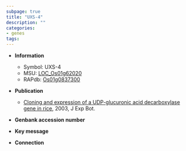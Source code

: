```yaml
---
subpage: true
title: "UXS-4"
description: ""
categories:
- genes
tags: 
---
```


* **Information**  
    + Symbol: UXS-4  
    + MSU: [LOC_Os01g62020](http://rice.plantbiology.msu.edu/cgi-bin/ORF_infopage.cgi?orf=LOC_Os01g62020)  
    + RAPdb: [Os01g0837300](http://rapdb.dna.affrc.go.jp/viewer/gbrowse_details/irgsp1?name=Os01g0837300)  

* **Publication**  
    + [Cloning and expression of a UDP-glucuronic acid decarboxylase gene in rice](http://www.ncbi.nlm.nih.gov/pubmed?term=Cloning+and+expression+of+a+UDP-glucuronic+acid+decarboxylase+gene+in+rice%5BTitle%5D), 2003, J Exp Bot.

* **Genbank accession number**  

* **Key message**  

* **Connection**  



